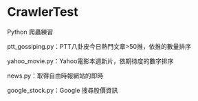 # CrawlerTest
Python 爬蟲練習

ptt_gossiping.py：PTT八卦皮今日熱門文章>50推，依推的數量排序

yahoo_movie.py：Yahoo電影本週新片，依期待度的數字排序

news.py：取得自由時報網站的即時

google_stock.py：Google 搜尋股價資訊
